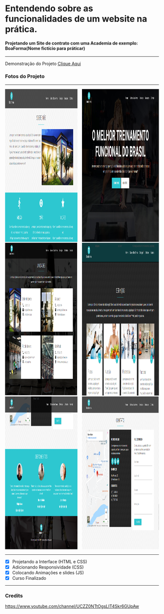 # Entendendo sobre as funcionalidades de um website na prática.
#### Projetando um Site de contrato com uma Academia de exemplo: BoaForma(Nome fictício para práticar)

---

Demonstração do Projeto [Clique Aqui](https://elvissouza.github.io/Curso-HTML5-CSS-JS/)

### Fotos do Projeto
---

<img src ="https://raw.githubusercontent.com/elvissouza/Curso-HTML5-CSS-JS/master/assets/1-PageIndex.png" width= "50%" height= "500px" align="right">
<img src ="https://raw.githubusercontent.com/elvissouza/Curso-HTML5-CSS-JS/master/assets/2-PageSobre.png" width= "47%" height= "500px">
<img src ="https://raw.githubusercontent.com/elvissouza/Curso-HTML5-CSS-JS/master/assets/3-PageServic.png" width= "50%" height= "500px" align="right">
<img src ="https://raw.githubusercontent.com/elvissouza/Curso-HTML5-CSS-JS/master/assets/4-PageUnidad.png" width= "47%" height= "500px">
<img src ="https://raw.githubusercontent.com/elvissouza/Curso-HTML5-CSS-JS/master/assets/5-PageContato.png" width= "50%" height= "500px" align="right">
<img src ="https://raw.githubusercontent.com/elvissouza/Curso-HTML5-CSS-JS/master/assets/6-PageDepo.png" width= "47%" height= "500px">

---

- [x] Projetando a Interface (HTML e CSS)
- [x] Adicionando Responsividade (CSS)
- [x] Colocando Animações e slides (JS)
- [x] Curso Finalizado

---

### Credits
https://www.youtube.com/channel/UCZZ0NTtOgsLIT4Skr6GUpAw
